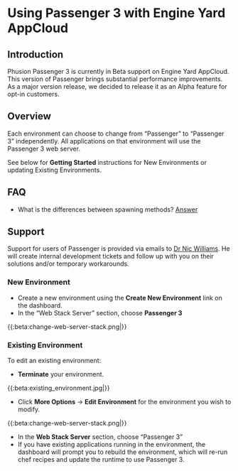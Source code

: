 # Using Passenger 3 with Engine Yard AppCloud

## Introduction

Phusion Passenger 3 is currently in Beta support on Engine Yard AppCloud. This version of Passenger brings substantial performance improvements. As a major version release, we decided to release it as an Alpha feature for opt-in customers.

## Overview

Each environment can choose to change from “Passenger” to “Passenger 3” independently. All applications on that environment will use the Passenger 3 web server.

See below for **Getting Started** instructions for New Environments or updating Existing Environments.

## FAQ

  - What is the differences between spawning methods? 
    [Answer](http://www.modrails.com/documentation/Users%20guide%20Nginx.html#spawning_methods_explained)

## Support

Support for users of Passenger is provided via emails to [Dr Nic Williams](mailto:drnic@engineyard.com). He will create internal development tickets and follow up with you on their solutions and/or temporary workarounds.

### New Environment

  - Create a new environment using the **Create New Environment** link on the dashboard.
  - In the “Web Stack Server” section, choose **Passenger 3**

{{:beta:change-web-server-stack.png|}}

### Existing Environment

To edit an existing environment:

  - **Terminate** your environment.

{{:beta:existing_environment.jpg|}}

  - Click **More Options** -> **Edit Environment** for the environment you wish to modify.
  
{{:beta:change-web-server-stack.png|}}
  
  - In the **Web Stack Server** section, choose “Passenger 3” 
  - If you have existing applications running in the environment, the dashboard will prompt you to rebuild the environment, which will re-run chef recipes and update the runtime to use Passenger 3.

